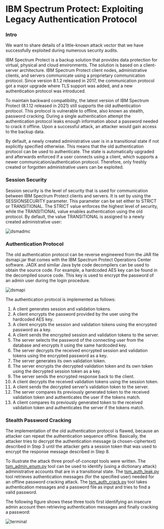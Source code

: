 # IBM Spectrum Protect: Exploiting Legacy Authentication Protocol

### Intro
We want to share details of a little-known attack vector that we have successfully exploited during numerous security audits.

IBM Spectrum Protect is a backup solution that provides data protection for virtual, physical and cloud environments. The solution is based on a client-server architecture. IBM Spectrum Protect client nodes, administrative clients, and servers communicate using a proprietary communication protocol. Since version 8.1.2 released in 2017, the communication protocol got a major upgrade where TLS support was added, and a new authentication protocol was introduced. 

To maintain backward compatibility, the latest version of IBM Spectrum Protect (8.1.12 released in 2021) still supports the old authentication protocol. This protocol is vulnerable to offline, also known as stealth, password cracking. During a single authentication attempt the authentication protocol leaks enough information about a password needed to crack it offline. Upon a successful attack, an attacker would gain access to the backup data.

By default, a newly created administrative user is in a transitional state if not explicitly specified otherwise. This means that the old authentication protocol can be used to authenticate. The state is automatically upgraded and afterwards enforced if a user connects using a client, which supports a newer communication/authentication protocol. Therefore, only freshly created or forgotten administrative users can be exploited.  

### Session Security
Session security is the level of security that is used for communication between IBM Spectrum Protect clients and servers. It is set by using the SESSIONSECURITY parameter. This parameter can be set either to STRICT or TRANSITIONAL. The STRICT value enforces the highest level of security, while the TRANSITIONAL value enables authentication using the old protocol. By default, the value TRANSITIONAL is assigned to a newly created administrative user:

![dsmadmc](https://user-images.githubusercontent.com/79406206/118981653-daa00180-b97a-11eb-8905-c9891e5cb030.png)

### Authentication Protocol
The old authentication protocol can be reverse engineered from the JAR file dsmapi.jar that comes with the IBM Spectrum Protect Operations Center software. JADX and similar Java byte code decompilers can be used to obtain the source code. For example, a hardcoded AES key can be found in the decompiled source code. This key is used to encrypt the password of an admin user during the login procedure.

![dsmapi](https://user-images.githubusercontent.com/79406206/118981793-091ddc80-b97b-11eb-9022-91628f8670ed.png)
 
The authentication protocol is implemented as follows:
1. A client generates session and validation tokens.
2. A client encrypts the password provided by the user using the hardcoded AES key.
3. A client encrypts the session and validation tokens using the encrypted password as a key.
4. A client sends the encrypted session and validation tokens to the server.
5. The server selects the password of the connecting user from the database and encrypts it using the same hardcoded key.
6. The server decrypts the received encrypted session and validation tokens using the encrypted password as a key.
7. The server generates its own validation token.
8. The server encrypts the decrypted validation token and its own token using the decrypted session token as a key.
9. The server sends the encrypted response back to the client.
10. A client decrypts the received validation tokens using the session token.
11. A client sends the decrypted server’s validation token to the server.
12. The server compares its previously generated token to the received validation token and authenticates the user if the tokens match.
13. A client compares its previously generated token to the received validation token and authenticates the server if the tokens match.

### Stealth Password Cracking
The implementation of the old authentication protocol is flawed, because an attacker can repeat the authentication sequence offline. Basically, the attacker tries to decrypt the authentication message (a chosen-ciphertext) described in Step 3 until the attacker gets a session token that was used to encrypt the response message described in Step 8.

To illustrate the attack three proof-of-concept tools were written. The [tsm_admin_enum.py](tsm_admin_enum.py) tool can be used to identify (using a dictionary attack) administrative accounts that are in a transitional state. The [tsm_auth_leak.py](tsm_auth_leak.py) tool retrieves authentication messages (for the specified user) needed for an offline password cracking attack. The [tsm_auth_crack.py](tsm_auth_crack.py) tool takes authentication messages and a password file as input and tries to find a valid password.

The following figure shows these three tools first identifying an insecure admin account then retrieving authentication messages and finally cracking a password:

![terminal](https://user-images.githubusercontent.com/79406206/118981965-3b2f3e80-b97b-11eb-917b-c19917be8ef4.png)
